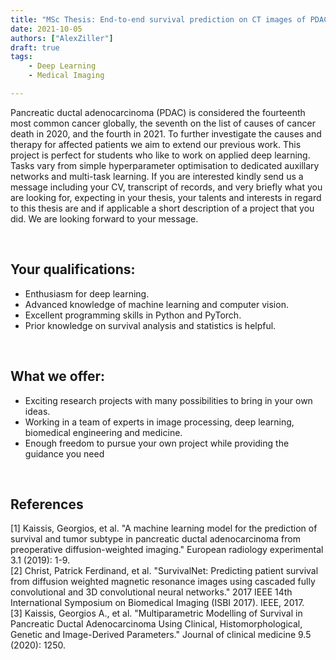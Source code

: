 ```yaml
---
title: "MSc Thesis: End-to-end survival prediction on CT images of PDAC patients"
date: 2021-10-05
authors: ["AlexZiller"]
draft: true
tags:
    - Deep Learning
    - Medical Imaging

---
```

Pancreatic ductal adenocarcinoma (PDAC) is considered the fourteenth most common cancer globally, the seventh on the list of causes of cancer death in 2020, and the fourth in 2021. To further investigate the causes and therapy for affected patients we aim to extend our previous work. This project is perfect for students who like to work on applied deep learning. Tasks vary from simple hyperparameter optimisation to dedicated auxillary networks and multi-task learning. If you are interested kindly send us a message including your CV, transcript of records, and very briefly what you are looking for, expecting in your thesis, your talents and interests in regard to this thesis are and if applicable a short description of a project that you did. We are looking forward to your message.


<br/>

## Your qualifications:

- Enthusiasm for deep learning.
- Advanced knowledge of machine learning and computer vision. 
- Excellent programming skills in Python and PyTorch.
- Prior knowledge on survival analysis and statistics is helpful.

<br/>

## What we offer:

- Exciting research projects with many possibilities to bring in your own ideas.
- Working in a team of experts in image processing, deep learning, biomedical engineering and medicine.
- Enough freedom to pursue your own project while providing the guidance you need

<br/>

## References
[1] Kaissis, Georgios, et al. "A machine learning model for the prediction of survival and tumor subtype in pancreatic ductal adenocarcinoma from preoperative diffusion-weighted imaging." European radiology experimental 3.1 (2019): 1-9.</br>
[2] Christ, Patrick Ferdinand, et al. "SurvivalNet: Predicting patient survival from diffusion weighted magnetic resonance images using cascaded fully convolutional and 3D convolutional neural networks." 2017 IEEE 14th International Symposium on Biomedical Imaging (ISBI 2017). IEEE, 2017.</br>
[3] Kaissis, Georgios A., et al. "Multiparametric Modelling of Survival in Pancreatic Ductal Adenocarcinoma Using Clinical, Histomorphological, Genetic and Image-Derived Parameters." Journal of clinical medicine 9.5 (2020): 1250.


